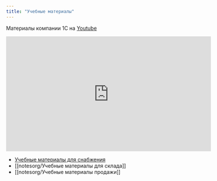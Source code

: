 ```yaml
---
title: "Учебные материалы"
---
```


Материалы компании 1С на [Youtube](https://youtube.com/playlist?list=PLY7ViBfWFBOk1_0OwI5ESZyxgo-mQDCyq)

<iframe width="560" height="315" src="https://www.youtube.com/embed/videoseries?list=PLY7ViBfWFBOk1_0OwI5ESZyxgo-mQDCyq" title="YouTube video player" frameborder="0" allow="accelerometer; autoplay; clipboard-write; encrypted-media; gyroscope; picture-in-picture" allowfullscreen></iframe>


- [Учебные материалы для снабжения](notesorg/Учебные%20материалы%20для%20снабжения.md)
- [[notesorg/Учебные материалы для склада]]
- [[notesorg/Учебные материалы продажи]]